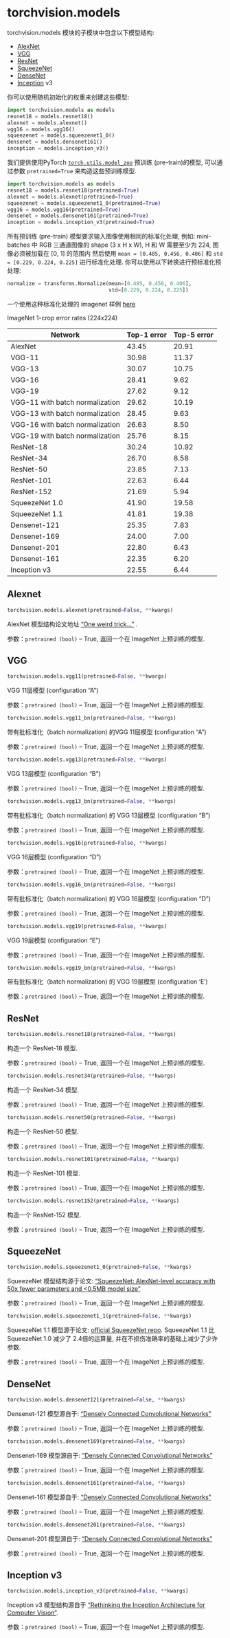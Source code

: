 # torchvision.models

torchvision.models 模块的子模块中包含以下模型结构:

*   [AlexNet](https://arxiv.org/abs/1404.5997)
*   [VGG](https://arxiv.org/abs/1409.1556)
*   [ResNet](https://arxiv.org/abs/1512.03385)
*   [SqueezeNet](https://arxiv.org/abs/1602.07360)
*   [DenseNet](https://arxiv.org/abs/1608.06993)
*   [Inception](https://arxiv.org/abs/1512.00567) v3

你可以使用随机初始化的权重来创建这些模型:

```py
import torchvision.models as models
resnet18 = models.resnet18()
alexnet = models.alexnet()
vgg16 = models.vgg16()
squeezenet = models.squeezenet1_0()
densenet = models.densenet161()
inception = models.inception_v3()

```

我们提供使用PyTorch [`torch.utils.model_zoo`](../model_zoo.html#module-torch.utils.model_zoo "torch.utils.model_zoo") 预训练 (pre-train)的模型, 可以通过参数 `pretrained=True` 来构造这些预训练模型.

```py
import torchvision.models as models
resnet18 = models.resnet18(pretrained=True)
alexnet = models.alexnet(pretrained=True)
squeezenet = models.squeezenet1_0(pretrained=True)
vgg16 = models.vgg16(pretrained=True)
densenet = models.densenet161(pretrained=True)
inception = models.inception_v3(pretrained=True)

```

所有预训练 (pre-train) 模型要求输入图像使用相同的标准化处理, 例如: mini-batches 中 RGB 三通道图像的 shape (3 x H x W), H 和 W 需要至少为 224, 图像必须被加载在 [0, 1] 的范围内 然后使用 `mean = [0.485, 0.456, 0.406]` 和 `std = [0.229, 0.224, 0.225]` 进行标准化处理. 你可以使用以下转换进行预标准化预处理:

```py
normalize = transforms.Normalize(mean=[0.485, 0.456, 0.406],
                                 std=[0.229, 0.224, 0.225])

```

一个使用这种标准化处理的 imagenet 样例 [here](https://github.com/pytorch/examples/blob/42e5b996718797e45c46a25c55b031e6768f8440/imagenet/main.py#L89-L101)

ImageNet 1-crop error rates (224x224)

| Network | Top-1 error | Top-5 error |
| --- | --- | --- |
| AlexNet | 43.45 | 20.91 |
| VGG-11 | 30.98 | 11.37 |
| VGG-13 | 30.07 | 10.75 |
| VGG-16 | 28.41 | 9.62 |
| VGG-19 | 27.62 | 9.12 |
| VGG-11 with batch normalization | 29.62 | 10.19 |
| VGG-13 with batch normalization | 28.45 | 9.63 |
| VGG-16 with batch normalization | 26.63 | 8.50 |
| VGG-19 with batch normalization | 25.76 | 8.15 |
| ResNet-18 | 30.24 | 10.92 |
| ResNet-34 | 26.70 | 8.58 |
| ResNet-50 | 23.85 | 7.13 |
| ResNet-101 | 22.63 | 6.44 |
| ResNet-152 | 21.69 | 5.94 |
| SqueezeNet 1.0 | 41.90 | 19.58 |
| SqueezeNet 1.1 | 41.81 | 19.38 |
| Densenet-121 | 25.35 | 7.83 |
| Densenet-169 | 24.00 | 7.00 |
| Densenet-201 | 22.80 | 6.43 |
| Densenet-161 | 22.35 | 6.20 |
| Inception v3 | 22.55 | 6.44 |

## Alexnet

```py
torchvision.models.alexnet(pretrained=False, **kwargs)
```

AlexNet 模型结构论文地址 [“One weird trick…”](https://arxiv.org/abs/1404.5997) .

参数：`pretrained (bool)` – True, 返回一个在 ImageNet 上预训练的模型.


## VGG

```py
torchvision.models.vgg11(pretrained=False, **kwargs)
```

VGG 11层模型 (configuration “A”)

参数：`pretrained (bool)` – True, 返回一个在 ImageNet 上预训练的模型.


```py
torchvision.models.vgg11_bn(pretrained=False, **kwargs)
```

带有批标准化（batch normalization) 的VGG 11层模型 (configuration “A”)

参数：`pretrained (bool)` – True, 返回一个在 ImageNet 上预训练的模型.


```py
torchvision.models.vgg13(pretrained=False, **kwargs)
```

VGG 13层模型 (configuration “B”)

参数：`pretrained (bool)` – True, 返回一个在 ImageNet 上预训练的模型.


```py
torchvision.models.vgg13_bn(pretrained=False, **kwargs)
```

带有批标准化（batch normalization) 的 VGG 13层模型 (configuration “B”)

参数：`pretrained (bool)` – True, 返回一个在 ImageNet 上预训练的模型.


```py
torchvision.models.vgg16(pretrained=False, **kwargs)
```

VGG 16层模型 (configuration “D”)

参数：`pretrained (bool)` – True, 返回一个在 ImageNet 上预训练的模型.


```py
torchvision.models.vgg16_bn(pretrained=False, **kwargs)
```

带有批标准化（batch normalization) 的 VGG 16层模型 (configuration “D”)

参数：`pretrained (bool)` – True, 返回一个在 ImageNet 上预训练的模型.


```py
torchvision.models.vgg19(pretrained=False, **kwargs)
```

VGG 19层模型 (configuration “E”)

参数：`pretrained (bool)` – True, 返回一个在 ImageNet 上预训练的模型.


```py
torchvision.models.vgg19_bn(pretrained=False, **kwargs)
```

带有批标准化（batch normalization) 的 VGG 19层模型 (configuration ‘E’)

参数：`pretrained (bool)` – True, 返回一个在 ImageNet 上预训练的模型.


## ResNet

```py
torchvision.models.resnet18(pretrained=False, **kwargs)
```

构造一个 ResNet-18 模型.

参数：`pretrained (bool)` – True, 返回一个在 ImageNet 上预训练的模型.


```py
torchvision.models.resnet34(pretrained=False, **kwargs)
```

构造一个 ResNet-34 模型.

参数：`pretrained (bool)` – True, 返回一个在 ImageNet 上预训练的模型.


```py
torchvision.models.resnet50(pretrained=False, **kwargs)
```

构造一个 ResNet-50 模型.

参数：`pretrained (bool)` – True, 返回一个在 ImageNet 上预训练的模型.


```py
torchvision.models.resnet101(pretrained=False, **kwargs)
```

构造一个 ResNet-101 模型.

参数：`pretrained (bool)` – True, 返回一个在 ImageNet 上预训练的模型.


```py
torchvision.models.resnet152(pretrained=False, **kwargs)
```

构造一个 ResNet-152 模型.

参数：`pretrained (bool)` – True, 返回一个在 ImageNet 上预训练的模型.


## SqueezeNet

```py
torchvision.models.squeezenet1_0(pretrained=False, **kwargs)
```

SqueezeNet 模型结构源于论文: [“SqueezeNet: AlexNet-level accuracy with 50x fewer parameters and &lt;0.5MB model size”](https://arxiv.org/abs/1602.07360)

参数：`pretrained (bool)` – True, 返回一个在 ImageNet 上预训练的模型.


```py
torchvision.models.squeezenet1_1(pretrained=False, **kwargs)
```

SqueezeNet 1.1 模型源于论文: [official SqueezeNet repo](https://github.com/DeepScale/SqueezeNet/tree/master/SqueezeNet_v1.1). SqueezeNet 1.1 比 SqueezeNet 1.0 减少了 2.4倍的运算量, 并在不损伤准确率的基础上减少了少许参数.

参数：`pretrained (bool)` – True, 返回一个在 ImageNet 上预训练的模型.


## DenseNet

```py
torchvision.models.densenet121(pretrained=False, **kwargs)
```

Densenet-121 模型源自于: [“Densely Connected Convolutional Networks”](https://arxiv.org/pdf/1608.06993.pdf)

参数：`pretrained (bool)` – True, 返回一个在 ImageNet 上预训练的模型.


```py
torchvision.models.densenet169(pretrained=False, **kwargs)
```

Densenet-169 模型源自于: [“Densely Connected Convolutional Networks”](https://arxiv.org/pdf/1608.06993.pdf)

参数：`pretrained (bool)` – True, 返回一个在 ImageNet 上预训练的模型.


```py
torchvision.models.densenet161(pretrained=False, **kwargs)
```

Densenet-161 模型源自于: [“Densely Connected Convolutional Networks”](https://arxiv.org/pdf/1608.06993.pdf)

参数：`pretrained (bool)` – True, 返回一个在 ImageNet 上预训练的模型.


```py
torchvision.models.densenet201(pretrained=False, **kwargs)
```

Densenet-201 模型源自于: [“Densely Connected Convolutional Networks”](https://arxiv.org/pdf/1608.06993.pdf)

参数：`pretrained (bool)` – True, 返回一个在 ImageNet 上预训练的模型.


## Inception v3

```py
torchvision.models.inception_v3(pretrained=False, **kwargs)
```

Inception v3 模型结构源自于 [“Rethinking the Inception Architecture for Computer Vision”](http://arxiv.org/abs/1512.00567).

参数：`pretrained (bool)` – True, 返回一个在 ImageNet 上预训练的模型.
